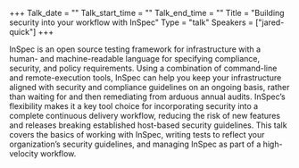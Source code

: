 +++
Talk_date = ""
Talk_start_time = ""
Talk_end_time = ""
Title = "Building security into your workflow with InSpec"
Type = "talk"
Speakers = ["jared-quick"]
+++

InSpec is an open source testing framework for infrastructure with a
human- and machine-readable language for specifying compliance,
security, and policy requirements. Using a combination of command-line
and remote-execution tools, InSpec can help you keep your infrastructure
aligned with security and compliance guidelines on an ongoing basis,
rather than waiting for and then remediating from arduous annual audits.
InSpec’s flexibility makes it a key tool choice for incorporating
security into a complete continuous delivery workflow, reducing the risk
of new features and releases breaking established host-based security
guidelines. This talk covers the basics of working with InSpec, writing
tests to reflect your organization’s security guidelines, and managing
InSpec as part of a high-velocity workflow.
